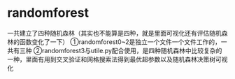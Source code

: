 # randomforest 
一共建立了四种随机森林（其实也不能算是四种，就是里面可视化还有评估随机森林的函数变化了一下）
①randomforest0~2是独立一个文件一个文件工作的，一共有三种
②randomforest3与utile.py配合使用，是四种随机森林中比较复杂的一种，里面有用到交叉验证和网格搜索法得到最优超参数以及随机森林决策树可视化
